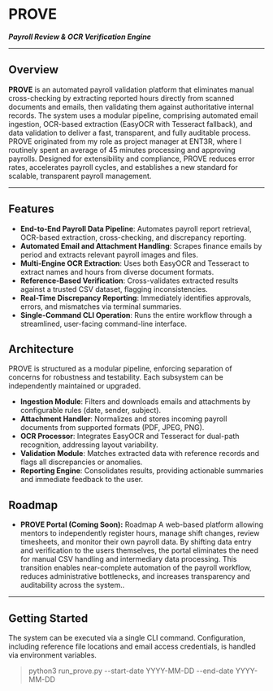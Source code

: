 # PROVE  
_**Payroll Review & OCR Verification Engine**_

---

## Overview

**PROVE** is an automated payroll validation platform that eliminates manual cross-checking by extracting reported hours directly from scanned documents and emails, then validating them against authoritative internal records. The system uses a modular pipeline, comprising automated email ingestion, OCR-based extraction (EasyOCR with Tesseract fallback), and data validation to deliver a fast, transparent, and fully auditable process. PROVE originated from my role as project manager at ENT3R, where I routinely spent an average of 45 minutes processing and approving payrolls. Designed for extensibility and compliance, PROVE reduces error rates, accelerates payroll cycles, and establishes a new standard for scalable, transparent payroll management.

---

## Features

- **End-to-End Payroll Data Pipeline**: Automates payroll report retrieval, OCR-based extraction, cross-checking, and discrepancy reporting.
- **Automated Email and Attachment Handling**: Scrapes finance emails by period and extracts relevant payroll images and files.
-	**Multi-Engine OCR Extraction**: Uses both EasyOCR and Tesseract to extract names and hours from diverse document formats.
-	**Reference-Based Verification**: Cross-validates extracted results against a trusted CSV dataset, flagging inconsistencies.
-	**Real-Time Discrepancy Reporting**: Immediately identifies approvals, errors, and mismatches via terminal summaries.
-	**Single-Command CLI Operation**: Runs the entire workflow through a streamlined, user-facing command-line interface.

## Architecture

PROVE is structured as a modular pipeline, enforcing separation of concerns for robustness and testability. Each subsystem can be independently maintained or upgraded.
-	**Ingestion Module**: Filters and downloads emails and attachments by configurable rules (date, sender, subject).
-	**Attachment Handler**: Normalizes and stores incoming payroll documents from supported formats (PDF, JPEG, PNG).
-	**OCR Processor**: Integrates EasyOCR and Tesseract for dual-path recognition, addressing layout variability.
-	**Validation Module**: Matches extracted data with reference records and flags all discrepancies or anomalies.
-	**Reporting Engine**: Consolidates results, providing actionable summaries and immediate feedback to the user.
 
## Roadmap

- **PROVE Portal (Coming Soon):** Roadmap
A web-based platform allowing mentors to independently register hours, manage shift changes, review timesheets, and monitor their own payroll data. By shifting data entry and verification to the users themselves, the portal eliminates the need for manual CSV handling and intermediary data processing. This transition enables near-complete automation of the payroll workflow, reduces administrative bottlenecks, and increases transparency and auditability across the system..

---

## Getting Started

The system can be executed via a single CLI command. Configuration, including reference file locations and email access credentials, is handled via environment variables.

>python3 run_prove.py --start-date YYYY-MM-DD --end-date YYYY-MM-DD


